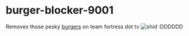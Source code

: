 # burger-blocker-9001
Removes those pesky [burgers](https://www.youtube.com/watch?v=XwR3e2iq9EI) on team fortress dot tv
![shid :DDDDDD](https://i.kym-cdn.com/photos/images/newsfeed/000/247/645/469.png)
